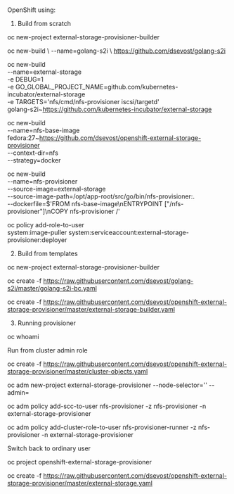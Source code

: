 #
#
#

OpenShift using:

1. Build from scratch

oc new-project external-storage-provisioner-builder

oc new-build \\
    --name=golang-s2i \\
    https://github.com/dsevost/golang-s2i

oc new-build \
    --name=external-storage \
    -e DEBUG=1 \
    -e GO_GLOBAL_PROJECT_NAME=github.com/kubernetes-incubator/external-storage \
    -e TARGETS='nfs/cmd/nfs-provisioner iscsi/targetd' \
    golang-s2i~https://github.com/kubernetes-incubator/external-storage

oc new-build \
    --name=nfs-base-image \
    fedora:27~https://github.com/dsevost/openshift-external-storage-provisioner \
    --context-dir=nfs \
    --strategy=docker

oc new-build \
    --name=nfs-provisioner \
    --source-image=external-storage \
    --source-image-path=/opt/app-root/src/go/bin/nfs-provisioner:. \
    --dockerfile=$'FROM nfs-base-image\nENTRYPOINT ["/nfs-provisioner"]\nCOPY nfs-provisioner /'

oc policy add-role-to-user \
    system:image-puller system:serviceaccount:external-storage-provisioner:deployer

2. Build from templates

oc new-project external-storage-provisioner-builder

oc create -f https://raw.githubusercontent.com/dsevost/golang-s2i/master/golang-s2i-bc.yaml

oc create -f https://raw.githubusercontent.com/dsevost/openshift-external-storage-provisioner/master/external-storage-builder.yaml


3. Running provisioner

oc whoami

Run from cluster admin role

oc create -f https://raw.githubusercontent.com/dsevost/openshift-external-storage-provisioner/master/cluster-objects.yaml

oc adm new-project external-storage-provisioner --node-selector='' --admin=<output of previously oc whoami>

oc adm policy add-scc-to-user nfs-provisioner -z nfs-provisioner -n external-storage-provisioner

oc adm policy add-cluster-role-to-user nfs-provisioner-runner -z nfs-provisioner -n external-storage-provisioner


Switch back to ordinary user

oc project openshift-external-storage-provisioner

oc create -f https://raw.githubusercontent.com/dsevost/openshift-external-storage-provisioner/master/external-storage.yaml
